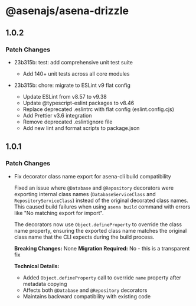 # @asenajs/asena-drizzle

## 1.0.2

### Patch Changes

- 23b315b: test: add comprehensive unit test suite
  - Add 140+ unit tests across all core modules

- 23b315b: chore: migrate to ESLint v9 flat config
  - Update ESLint from v8.57 to v9.38
  - Update @typescript-eslint packages to v8.46
  - Replace deprecated .eslintrc with flat config (eslint.config.cjs)
  - Add Prettier v3.6 integration
  - Remove deprecated .eslintignore file
  - Add new lint and format scripts to package.json

## 1.0.1

### Patch Changes

- Fix decorator class name export for asena-cli build compatibility

  Fixed an issue where `@Database` and `@Repository` decorators were exporting internal class names (`DatabaseServiceClass` and `RepositoryServiceClass`) instead of the original decorated class names. This caused build failures when using `asena build` command with errors like "No matching export for import".

  The decorators now use `Object.defineProperty` to override the class name property, ensuring the exported class name matches the original class name that the CLI expects during the build process.

  **Breaking Changes:** None
  **Migration Required:** No - this is a transparent fix

  **Technical Details:**
  - Added `Object.defineProperty` call to override `name` property after metadata copying
  - Affects both `@Database` and `@Repository` decorators
  - Maintains backward compatibility with existing code
